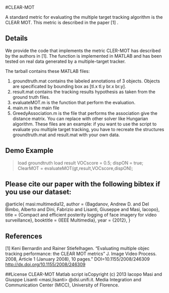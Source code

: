 #CLEAR-MOT

A standard metric for evaluating the multiple target tracking algorithm is the CLEAR MOT.  This metric is described in the paper [1] .


## Details

We provide the code that implements the metric CLER-MOT has described by the authors in [1]. The function is implemented in MATLAB and has been tested
on real data generated by a multiple-target tracker.

The tarball contains these MATLAB files:

1. groundtruth.mat contains the labeled annotations of 3 objects. Objects are specificated by bounding box as [tl.x tl.y br.x br.y].
1. result.mat contains the tracking results hypothesis as taken from the ground truth files.
1. evaluateMOT.m is the function that perform the evaluation.
1. main.m is the main file
1. GreedyAssociation.m is the file that performs the association give the distance matrix. You can replace with other solver like Hungarian algorithm. 	These files are an example: if you want to use the script to evaluate you multiple target tracking, you have to recreate the structures groundtruth.mat
	and result.mat with your own data.


## Demo Example

>load groundtruth
>load result
>VOCscore = 0.5;
>dispON  = true;
>ClearMOT = evaluateMOT(gt,result,VOCscore,dispON);


## Please cite our paper with the following bibtex if you use our dataset:

@article{ masi:multimedia12,
author = {Bagdanov, Andrew D. and Del Bimbo, Alberto and Dini, 
Fabrizio and Lisanti,  Giuseppe and Masi, Iacopo},
title = {Compact and efficient posterity logging of face imagery for
video surveillance},
booktitle = {IEEE Multimedia},
year = {2012}, }
 

## References

[1] Keni Bernardin and Rainer Stiefelhagen. “Evaluating multiple
objec tracking performance: the CLEAR MOT metrics” J. Image Video
Process. 2008, Article 1 (January 2008), 10 pages.” DOI=10.1155/2008/246309
http://dx.doi.org/10.1155/2008/246309

##License
CLEAR-MOT Matlab script isCopyright (c) 2013 Iacopo Masi and Giusppe Lisanti <masi,lisanti> @dsi.unifi.it. 
Media Integration and Communication Center (MICC), University of Florence. 
